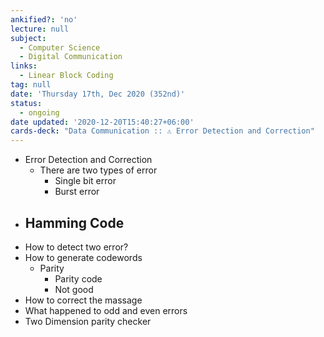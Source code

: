 ```yaml
---
ankified?: 'no'
lecture: null
subject:
  - Computer Science
  - Digital Communication
links:
  - Linear Block Coding
tag: null
date: 'Thursday 17th, Dec 2020 (352nd)'
status:
  - ongoing
date updated: '2020-12-20T15:40:27+06:00'
cards-deck: "Data Communication :: ⚠ Error Detection and Correction"
---
```

- Error Detection and Correction
	- There are two types of error
		- Single bit error
		- Burst error
-   Hamming Code
	-   
-   How to detect two error?
-   How to generate codewords
    -   Parity
        -   Parity code
        -   Not good
-   How to correct the massage
-   What happened to odd and even errors
-   Two Dimension parity checker
